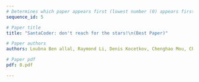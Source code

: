 ```yaml
---
# Determines which paper appears first (lowest number (0) appears first)
sequence_id: 5

# Paper title
title: "SantaCoder: don't reach for the stars!\n(Best Paper)"

# Paper authors
authors: Loubna Ben allal, Raymond Li, Denis Kocetkov, Chenghao Mou, Christopher Akiki, Carlos Muñoz Ferrandis, Niklas Muennighoff, Mayank Mishra, Alex Gu, Manan Dey, Logesh Kumar Umapathi, Carolyn Jane Anderson, Yangtian Zi, Hailey Schoelkopf, Sergey Troshin, Dmitry Abulkhanov, Michael Lappert, Francesco De Toni, Qian Liu, Shamik Bose, Terry Yue Zhuo, Ian Yu, Paulo Villegas, Bernardo Garcia del Rio, Marco Zocca, Sourab Mangrulkar, Urvashi Bhattacharyya, Joel Lamy-Poirier, Huu Nguyen, David Lansky, Danish Contractor, Jia LI, Dzmitry Bahdanau, Yacine Jernite, Sean Hughes, Daniel Fried, Arjun Guha, Harm de Vries, Leandro Von Werra 

# Paper pdf
pdf: 8.pdf

---
```

